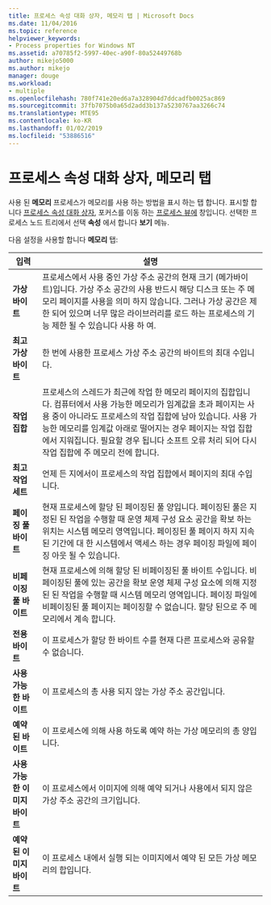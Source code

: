 ```yaml
---
title: 프로세스 속성 대화 상자, 메모리 탭 | Microsoft Docs
ms.date: 11/04/2016
ms.topic: reference
helpviewer_keywords:
- Process properties for Windows NT
ms.assetid: a70785f2-5997-40ec-a90f-80a52449768b
author: mikejo5000
ms.author: mikejo
manager: douge
ms.workload:
- multiple
ms.openlocfilehash: 780f741e20ed6a7a328904d7ddcadfb0025ac869
ms.sourcegitcommit: 37fb7075b0a65d2add3b137a5230767aa3266c74
ms.translationtype: MTE95
ms.contentlocale: ko-KR
ms.lasthandoff: 01/02/2019
ms.locfileid: "53886516"
---
```

# <a name="memory-tab-process-properties-dialog-box"></a>프로세스 속성 대화 상자, 메모리 탭
사용 된 **메모리** 프로세스가 메모리를 사용 하는 방법을 표시 하는 탭 합니다. 표시할 합니다 [프로세스 속성 대화 상자](../debugger/process-properties-dialog-box.md), 포커스를 이동 하는 [프로세스 뷰에](../debugger/processes-view.md) 창입니다. 선택한 프로세스 노드 트리에서 선택 **속성** 에서 합니다 **보기** 메뉴.  
  
 다음 설정을 사용할 합니다 **메모리** 탭:  
  
|입력|설명|  
|-----------|-----------------|  
|**가상 바이트**|프로세스에서 사용 중인 가상 주소 공간의 현재 크기 (메가바이트)입니다. 가상 주소 공간의 사용 반드시 해당 디스크 또는 주 메모리 페이지를 사용을 의미 하지 않습니다. 그러나 가상 공간은 제한 되어 있으며 너무 많은 라이브러리를 로드 하는 프로세스의 기능 제한 될 수 있습니다 사용 하 여.|  
|**최고 가상 바이트**|한 번에 사용한 프로세스 가상 주소 공간의 바이트의 최대 수입니다.|  
|**작업 집합**|프로세스의 스레드가 최근에 작업 한 메모리 페이지의 집합입니다. 컴퓨터에서 사용 가능한 메모리가 임계값을 초과 페이지는 사용 중이 아니라도 프로세스의 작업 집합에 남아 있습니다. 사용 가능한 메모리를 임계값 아래로 떨어지는 경우 페이지는 작업 집합에서 지워집니다. 필요할 경우 됩니다 소프트 오류 처리 되어 다시 작업 집합에 주 메모리 전에 합니다.|  
|**최고 작업 세트**|언제 든 지에서이 프로세스의 작업 집합에서 페이지의 최대 수입니다.|  
|**페이징 풀 바이트**|현재 프로세스에 할당 된 페이징된 풀 양입니다. 페이징된 풀은 지정된 된 작업을 수행할 때 운영 체제 구성 요소 공간을 확보 하는 위치는 시스템 메모리 영역입니다. 페이징된 풀 페이지 하지 지속된 기간에 대 한 시스템에서 액세스 하는 경우 페이징 파일에 페이징 아웃 될 수 있습니다.|  
|**비페이징 풀 바이트**|현재 프로세스에 의해 할당 된 비페이징된 풀 바이트 수입니다. 비페이징된 풀에 있는 공간을 확보 운영 체제 구성 요소에 의해 지정된 된 작업을 수행할 때 시스템 메모리 영역입니다. 페이징 파일에 비페이징된 풀 페이지는 페이징할 수 없습니다. 할당 된으로 주 메모리에서 계속 합니다.|  
|**전용 바이트**|이 프로세스가 할당 한 바이트 수를 현재 다른 프로세스와 공유할 수 없습니다.|  
|**사용 가능한 바이트**|이 프로세스의 총 사용 되지 않는 가상 주소 공간입니다.|  
|**예약된 바이트**|이 프로세스에 의해 사용 하도록 예약 하는 가상 메모리의 총 양입니다.|  
|**사용 가능한 이미지 바이트**|이 프로세스에서 이미지에 의해 예약 되거나 사용에서 되지 않은 가상 주소 공간의 크기입니다.|  
|**예약된 이미지 바이트**|이 프로세스 내에서 실행 되는 이미지에서 예약 된 모든 가상 메모리의 합입니다.|